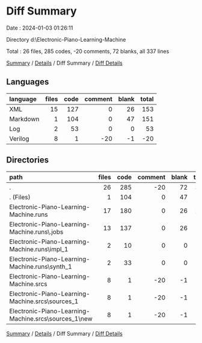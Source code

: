 # Diff Summary

Date : 2024-01-03 01:26:11

Directory d:\\Electronic-Piano-Learning-Machine

Total : 26 files,  285 codes, -20 comments, 72 blanks, all 337 lines

[Summary](results.md) / [Details](details.md) / Diff Summary / [Diff Details](diff-details.md)

## Languages
| language | files | code | comment | blank | total |
| :--- | ---: | ---: | ---: | ---: | ---: |
| XML | 15 | 127 | 0 | 26 | 153 |
| Markdown | 1 | 104 | 0 | 47 | 151 |
| Log | 2 | 53 | 0 | 0 | 53 |
| Verilog | 8 | 1 | -20 | -1 | -20 |

## Directories
| path | files | code | comment | blank | total |
| :--- | ---: | ---: | ---: | ---: | ---: |
| . | 26 | 285 | -20 | 72 | 337 |
| . (Files) | 1 | 104 | 0 | 47 | 151 |
| Electronic-Piano-Learning-Machine.runs | 17 | 180 | 0 | 26 | 206 |
| Electronic-Piano-Learning-Machine.runs\\.jobs | 13 | 137 | 0 | 26 | 163 |
| Electronic-Piano-Learning-Machine.runs\\impl_1 | 2 | 10 | 0 | 0 | 10 |
| Electronic-Piano-Learning-Machine.runs\\synth_1 | 2 | 33 | 0 | 0 | 33 |
| Electronic-Piano-Learning-Machine.srcs | 8 | 1 | -20 | -1 | -20 |
| Electronic-Piano-Learning-Machine.srcs\\sources_1 | 8 | 1 | -20 | -1 | -20 |
| Electronic-Piano-Learning-Machine.srcs\\sources_1\\new | 8 | 1 | -20 | -1 | -20 |

[Summary](results.md) / [Details](details.md) / Diff Summary / [Diff Details](diff-details.md)